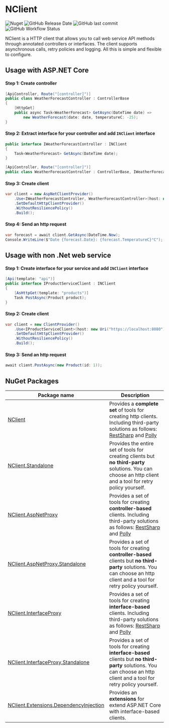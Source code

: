 # NClient
![Nuget](https://img.shields.io/nuget/v/NClient)
![GitHub Release Date](https://img.shields.io/github/release-date/nclient/nclient)
![GitHub last commit](https://img.shields.io/github/last-commit/nclient/nclient)
![GitHub Workflow Status](https://img.shields.io/github/workflow/status/nclient/nclient/Test)

NClient is a HTTP client that allows you to call web service API methods through annotated controllers or interfaces. The client supports asynchronous calls, retry policies and logging. All this is  simple and flexible to configure.

## Usage with ASP.NET Core
#### Step 1: Create controller
```C#
[ApiController, Route("[controller]")]
public class WeatherForecastController : ControllerBase
{
    [HttpGet]
    public async Task<WeatherForecast> GetAsync(DateTime date) =>
        new WeatherForecast(date: date, temperatureC: -25);
}
```
#### Step 2: Extract interface for your controller and add `INClient` interface
```C#
public interface IWeatherForecastController : INClient
{
    Task<WeatherForecast> GetAsync(DateTime date);
}

[ApiController, Route("[controller]")]
public class WeatherForecastController : ControllerBase, IWeatherForecastController { ... }
```
#### Step 3: Create client
```C#
var client = new AspNetClientProvider()
    .Use<IWeatherForecastController, WeatherForecastController>(host: new Uri("http://localhost:8080"))
    .SetDefaultHttpClientProvider()
    .WithoutResiliencePolicy()
    .Build();
```
#### Step 4: Send an http request
```C#
var forecast = await client.GetAsync(DateTime.Now);
Console.WriteLine($"Date {forecast.Date}: {forecast.TemperatureC}°C");
```
## Usage with non .Net web service
#### Step 1: Create interface for your service and add `INClient` interface
```C#
[Api(template: "api")]
public interface IProductServiceClient : INClient
{
    [AsHttpGet(template: "products")]
    Task PostAsync(Product product);
}
```
#### Step 2: Create client
```C#
var client = new ClientProvider()
    .Use<IProductServiceClient>(host: new Uri("https://localhost:8080"))
    .SetDefaultHttpClientProvider()
    .WithoutResiliencePolicy()
    .Build();
```
#### Step 3: Send an http request
```C#
await client.PostAsync(new Product(id: 1));
```

## NuGet Packages
| Package name                                                                                                     | Description                                              |
| ---------------------------------------------------------------------------------------------------------------- | -------------------------------------------------------- |
| [NClient](https://www.nuget.org/packages/NClient)                                                                | Provides a **complete set** of tools for creating http clients. Including third-party solutions as follows: [RestSharp](https://github.com/restsharp/RestSharp) and [Polly](https://github.com/App-vNext/Polly) |
| [	NClient.Standalone](https://www.nuget.org/packages/NClient.Standalone)                                         | Provides the entire set of tools for creating clients but **no third-party** solutions. You can choose an http client and a tool for retry policy yourself. |
| [NClient.AspNetProxy](https://www.nuget.org/packages/NClient.AspNetProxy)                                        | Provides a set of tools for creating **controller-based** clients. Including third-party solutions as follows: [RestSharp](https://github.com/restsharp/RestSharp) and [Polly](https://github.com/App-vNext/Polly) |
| [NClient.AspNetProxy.Standalone](https://www.nuget.org/packages/NClient.AspNetProxy.Standalone)                  | Provides a set of tools for creating **controller-based** clients but **no third-party** solutions. You can choose an http client and a tool for retry policy yourself.|
| [NClient.InterfaceProxy](https://www.nuget.org/packages/NClient.InterfaceProxy)                                  | Provides a set of tools for creating **interface-based** clients. Including third-party solutions as follows: [RestSharp](https://github.com/restsharp/RestSharp) and [Polly](https://github.com/App-vNext/Polly)  |
| [NClient.InterfaceProxy.Standalone](https://www.nuget.org/packages/NClient.InterfaceProxy.Standalone)            | Provides a set of tools for creating **interface-based** clients but **no third-party** solutions. You can choose an http client and a tool for retry policy yourself.|
| [NClient.Extensions.DependencyInjection](https://www.nuget.org/packages/NClient.Extensions.DependencyInjection)  | Provides an **extensions** for extend ASP.NET Core with interface-based clients. |
